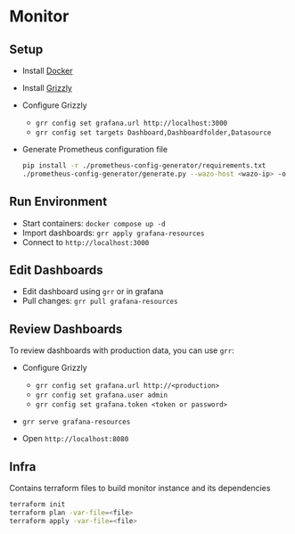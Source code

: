 # Monitor

## Setup

- Install [Docker](https://www.docker.com/)
- Install [Grizzly](https://grafana.github.io/grizzly/)
- Configure Grizzly
  - `grr config set grafana.url http://localhost:3000`
  - `grr config set targets Dashboard,Dashboardfolder,Datasource`

- Generate Prometheus configuration file

  ```sh
  pip install -r ./prometheus-config-generator/requirements.txt
  ./prometheus-config-generator/generate.py --wazo-host <wazo-ip> -o prometheus-config/prometheus.yml
  ```

## Run Environment

- Start containers: `docker compose up -d`
- Import dashboards: `grr apply grafana-resources`
- Connect to `http://localhost:3000`

## Edit Dashboards

- Edit dashboard using `grr` or in grafana
- Pull changes: `grr pull grafana-resources`

## Review Dashboards

To review dashboards with production data, you can use `grr`:

- Configure Grizzly
  - `grr config set grafana.url http://<production>`
  - `grr config set grafana.user admin`
  - `grr config set grafana.token <token or password>`

- `grr serve grafana-resources`
- Open `http://localhost:8080`

## Infra

Contains terraform files to build monitor instance and its dependencies

```sh
terraform init
terraform plan -var-file=<file>
terraform apply -var-file=<file>
```
